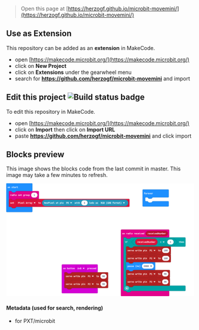 
> Open this page at [https://herzogf.github.io/microbit-movemini/](https://herzogf.github.io/microbit-movemini/)

## Use as Extension

This repository can be added as an **extension** in MakeCode.

* open [https://makecode.microbit.org/](https://makecode.microbit.org/)
* click on **New Project**
* click on **Extensions** under the gearwheel menu
* search for **https://github.com/herzogf/microbit-movemini** and import

## Edit this project ![Build status badge](https://github.com/herzogf/microbit-movemini/workflows/MakeCode/badge.svg)

To edit this repository in MakeCode.

* open [https://makecode.microbit.org/](https://makecode.microbit.org/)
* click on **Import** then click on **Import URL**
* paste **https://github.com/herzogf/microbit-movemini** and click import

## Blocks preview

This image shows the blocks code from the last commit in master.
This image may take a few minutes to refresh.

![A rendered view of the blocks](https://github.com/herzogf/microbit-movemini/raw/master/.github/makecode/blocks.png)

#### Metadata (used for search, rendering)

* for PXT/microbit
<script src="https://makecode.com/gh-pages-embed.js"></script><script>makeCodeRender("{{ site.makecode.home_url }}", "{{ site.github.owner_name }}/{{ site.github.repository_name }}");</script>
